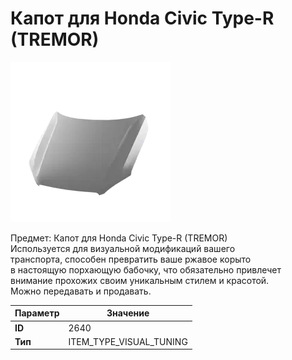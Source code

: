 # Капот для Honda Civic Type-R (TREMOR)

![Item Image](../img/2640.webp?raw=true)

Предмет: Капот для Honda Civic Type-R (TREMOR)<br>Используется для визуальной модификаций вашего<br>транспорта, способен превратить ваше ржавое корыто<br>в настоящую порхающую бабочку, что обязательно привлечет<br>внимание прохожих своим уникальным стилем и красотой.<br>Можно передавать и продавать.


| Параметр | Значение |
|----------|----------|
| **ID** | 2640 |
| **Тип** | ITEM_TYPE_VISUAL_TUNING |

